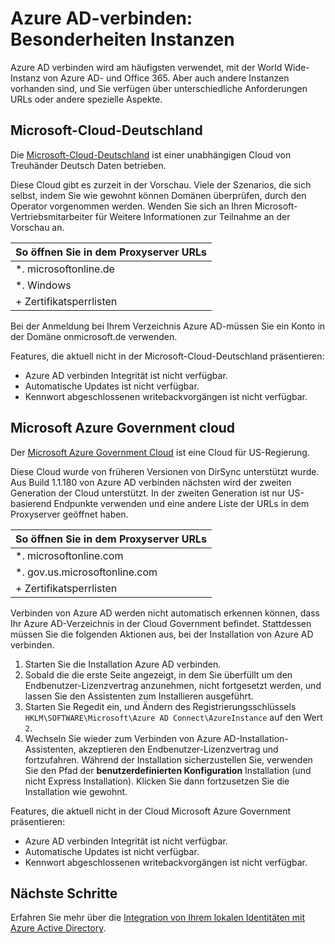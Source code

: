 <properties
    pageTitle="Azure AD-verbinden: Synchronisieren Dienstinstanzen | Microsoft Azure"
    description="Diese Seite Dokumente für Azure AD-Instanzen Besonderheiten."
    services="active-directory"
    documentationCenter=""
    authors="andkjell"
    manager="femila"
    editor=""/>

<tags
    ms.service="active-directory"
    ms.workload="identity"
    ms.tgt_pltfrm="na"
    ms.devlang="na"
    ms.topic="article"
    ms.date="06/27/2016"
    ms.author="billmath"/>

# <a name="azure-ad-connect-special-considerations-for-instances"></a>Azure AD-verbinden: Besonderheiten Instanzen
Azure AD verbinden wird am häufigsten verwendet, mit der World Wide-Instanz von Azure AD- und Office 365. Aber auch andere Instanzen vorhanden sind, und Sie verfügen über unterschiedliche Anforderungen URLs oder andere spezielle Aspekte.

## <a name="microsoft-cloud-germany"></a>Microsoft-Cloud-Deutschland
Die [Microsoft-Cloud-Deutschland](http://www.microsoft.de/cloud-deutschland) ist einer unabhängigen Cloud von Treuhänder Deutsch Daten betrieben.

Diese Cloud gibt es zurzeit in der Vorschau. Viele der Szenarios, die sich selbst, indem Sie wie gewohnt können Domänen überprüfen, durch den Operator vorgenommen werden. Wenden Sie sich an Ihren Microsoft-Vertriebsmitarbeiter für Weitere Informationen zur Teilnahme an der Vorschau an.

So öffnen Sie in dem Proxyserver URLs |
--- |
\*. microsoftonline.de |
\*. Windows |
+ Zertifikatsperrlisten |

Bei der Anmeldung bei Ihrem Verzeichnis Azure AD-müssen Sie ein Konto in der Domäne onmicrosoft.de verwenden.

Features, die aktuell nicht in der Microsoft-Cloud-Deutschland präsentieren:

- Azure AD verbinden Integrität ist nicht verfügbar.
- Automatische Updates ist nicht verfügbar.
- Kennwort abgeschlossenen writebackvorgängen ist nicht verfügbar.

## <a name="microsoft-azure-government-cloud"></a>Microsoft Azure Government cloud
Der [Microsoft Azure Government Cloud](https://azure.microsoft.com/features/gov/) ist eine Cloud für US-Regierung.

Diese Cloud wurde von früheren Versionen von DirSync unterstützt wurde. Aus Build 1.1.180 von Azure AD verbinden nächsten wird der zweiten Generation der Cloud unterstützt. In der zweiten Generation ist nur US-basierend Endpunkte verwenden und eine andere Liste der URLs in dem Proxyserver geöffnet haben.

So öffnen Sie in dem Proxyserver URLs |
--- |
\*. microsoftonline.com |
\*. gov.us.microsoftonline.com |
+ Zertifikatsperrlisten |

Verbinden von Azure AD werden nicht automatisch erkennen können, dass Ihr Azure AD-Verzeichnis in der Cloud Government befindet. Stattdessen müssen Sie die folgenden Aktionen aus, bei der Installation von Azure AD verbinden.

1. Starten Sie die Installation Azure AD verbinden.
2. Sobald die die erste Seite angezeigt, in dem Sie überfüllt um den Endbenutzer-Lizenzvertrag anzunehmen, nicht fortgesetzt werden, und lassen Sie den Assistenten zum Installieren ausgeführt.
3. Starten Sie Regedit ein, und Ändern des Registrierungsschlüssels `HKLM\SOFTWARE\Microsoft\Azure AD Connect\AzureInstance` auf den Wert `2`.
4. Wechseln Sie wieder zum Verbinden von Azure AD-Installation-Assistenten, akzeptieren den Endbenutzer-Lizenzvertrag und fortzufahren. Während der Installation sicherzustellen Sie, verwenden Sie den Pfad der **benutzerdefinierten Konfiguration** Installation (und nicht Express Installation). Klicken Sie dann fortzusetzen Sie die Installation wie gewohnt.

Features, die aktuell nicht in der Cloud Microsoft Azure Government präsentieren:

- Azure AD verbinden Integrität ist nicht verfügbar.
- Automatische Updates ist nicht verfügbar.
- Kennwort abgeschlossenen writebackvorgängen ist nicht verfügbar.

## <a name="next-steps"></a>Nächste Schritte
Erfahren Sie mehr über die [Integration von Ihrem lokalen Identitäten mit Azure Active Directory](active-directory-aadconnect.md).
